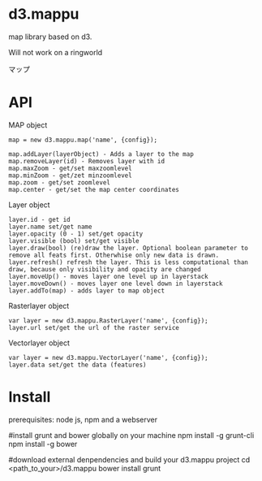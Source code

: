 d3.mappu
========

map library based on d3. 

Will not work on a ringworld

マップ


API
===

MAP object
```
map = new d3.mappu.map('name', {config});

map.addLayer(layerObject) - Adds a layer to the map
map.removeLayer(id) - Removes layer with id 
map.maxZoom - get/set maxzoomlevel
map.minZoom - get/zet minzoomlevel
map.zoom - get/set zoomlevel
map.center - get/set the map center coordinates
```
Layer object
```
layer.id - get id
layer.name set/get name
layer.opacity (0 - 1) set/get opacity
layer.visible (bool) set/get visible
layer.draw(bool) (re)draw the layer. Optional boolean parameter to remove all feats first. Otherwhise only new data is drawn.
layer.refresh() refresh the layer. This is less computational than draw, because only visibility and opacity are changed
layer.moveUp() - moves layer one level up in layerstack
layer.moveDown() - moves layer one level down in layerstack
layer.addTo(map) - adds layer to map object
```
Rasterlayer object
```
var layer = new d3.mappu.RasterLayer('name', {config});
layer.url set/get the url of the raster service
```
Vectorlayer object
```
var layer = new d3.mappu.VectorLayer('name', {config});
layer.data set/get the data (features)
```

Install
===
prerequisites: node js, npm and a webserver

#install grunt and bower globally on your machine
npm install -g grunt-cli
npm install -g bower

#download external denpendencies and build your d3.mappu project
cd <path_to_your>/d3.mappu
bower install
grunt 
